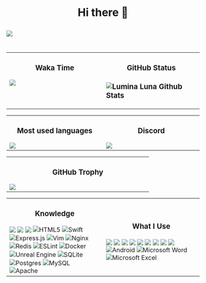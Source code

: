 <h1 align="center"><strong>Hi there</strong> 👋<h2>
  <img align="center" src="https://github.com/luminalunaa/luminalunaa/blob/master/assets/profile.gif">

<br>
<br>
<table>
   <td width="40%" valign="top">
    <h3 align="center"> Waka Time</h3>
    <img src="https://github-readme-stats.vercel.app/api/wakatime?username=luminaluna" />
   </td>
   <td width="40%" valign="top">
    <h3 align="center"> GitHub Status<h3>
    <img alt="Lumina Luna Github Stats" src="https://github-readme-stats.codestackr.vercel.app/api?username=luminalunaa&show_icons=true&hide_border=true&theme=radical" />
   </td>
</table>
<table align="center">
  <td width="40%" valign="top">
    <h3 align="center"> Most used languages</h3>
    <img src="https://github-readme-stats.vercel.app/api/top-langs/?username=luminalunaa&layout=compact&show_icons=true&title_color=fff&icon_color=79ff97&text_color=9f9f9f&bg_color=151515"/>
  </td>
  <td width="40%" valign="top">
    <h3 align="center">Discord</h3>
    <img src="https://discord.c99.nl/widget/theme-3/242969117479403520.png"/>
  </td>
</table>
 <table align="center">
   <td width="40%" valign="top">
     <h3 align="center">GitHub Trophy</h3>
     <img src="https://github-profile-trophy.vercel.app/?username=luminalunaa&theme=monokai&column=7&no-frame=true">
   </td>
 </table>
 <table align="center">
   <td width="40%" valign="middle">
    <h3 align="center">Knowledge</h3>
    <img align="center" src="https://img.shields.io/badge/-JavaScript-F7DF1C?style=for-the-badge&logo=javascript&logoColor=000000">
    <img align="center" src="https://img.shields.io/badge/-MongoDB-4EAA25?style=for-the-badge&logo=mongodb&logoColor=ffffff" />
    <img align="center" src="https://img.shields.io/badge/-TypeScript-0078D6?style=for-the-badge&logo=typescript&logoColor=ffffff" />
    <img align="center" alt="HTML5" src="https://img.shields.io/badge/html5-%23E34F26.svg?&style=for-the-badge&logo=html5&logoColor=white"/>
    <img align="center" alt="Swift" src="https://img.shields.io/badge/swift-%23FA7343.svg?&style=for-the-badge&logo=swift&logoColor=white"/>
    <img align="center" alt="Express.js" src="https://img.shields.io/badge/express.js-%23404d59.svg?&style=for-the-badge"/>
    <img align="center" alt="Vim" src="https://img.shields.io/badge/VIM-%2311AB00.svg?&style=for-the-badge&logo=vim&logoColor=white"/>
    <img align="center" alt="Nginx" src="https://img.shields.io/badge/nginx-%23009639.svg?&style=for-the-badge&logo=nginx&logoColor=white"/>
    <img align="center" alt="Redis" src="https://img.shields.io/badge/redis-%23DD0031.svg?&style=for-the-badge&logo=redis&logoColor=white"/>
    <img align="center" alt="ESLint" src="https://img.shields.io/badge/ESLint-4B3263?style=for-the-badge&logo=eslint&logoColor=white" />
    <img align="center" alt="Docker" src="https://img.shields.io/badge/docker-%230db7ed.svg?&style=for-the-badge&logo=docker&logoColor=white"/>
    <img align="center" alt="Unreal Engine" src="https://img.shields.io/badge/unrealengine-%23313131.svg?&style=for-the-badge&logo=unrealengine&logoColor=white"/>
    <img align="center" alt="SQLite" src ="https://img.shields.io/badge/sqlite-%2307405e.svg?&style=for-the-badge&logo=sqlite&logoColor=white"/>
    <img align="center" alt="Postgres" src ="https://img.shields.io/badge/postgres-%23316192.svg?&style=for-the-badge&logo=postgresql&logoColor=white"/>
    <img align="center" alt="MySQL" src="https://img.shields.io/badge/mysql-%2300f.svg?&style=for-the-badge&logo=mysql&logoColor=white"/>
    <img align="center" alt="Apache" src="https://img.shields.io/badge/apache-%23D42029.svg?&style=for-the-badge&logo=apache&logoColor=white"/>
   </td>
   <td width="40%" valign="middle">
    <h3 align="center">What I Use</h3>
    <img align="center" src="https://img.shields.io/discord/738991925721432165?label=Discord&logo=discord&style=for-the-badge">
    <img align="center" src="https://img.shields.io/badge/-Node.js-3c873a?style=for-the-badge&logo=node.js&logoColor=ffffff">
    <img align="center" src="https://img.shields.io/badge/-Windows-0078D6?style=for-the-badge&logo=windows&logoColor=ffffff" />
    <img align="center" src="https://img.shields.io/badge/-Bash-4EAA25?style=for-the-badge&logo=gnu-bash&logoColor=ffffff" />
    <img align="center" src="https://img.shields.io/badge/-VSCODE-FFFFFF?style=for-the-badge&logo=visual-studio-code&logoColor=0000FF" />
    <img align="center" src="https://img.shields.io/badge/-Ubuntu-FF8C00?style=for-the-badge&logo=ubuntu&logoColor=ffffff" />
    <img align="center" src="https://img.shields.io/badge/-Manjaro-4EAA25?style=for-the-badge&logo=manjaro&logoColor=ffffff" />
    <img align="center" src="https://img.shields.io/badge/-Arch%20Linux-0078D6?style=for-the-badge&logo=arch-linux&logoColor=ffffff" />
    <img align="center" src="https://img.shields.io/badge/-Kali%20Linux-0078D6?style=for-the-badge&logo=kali-linux&logoColor=ffffff" />
    <img align="center" alt="Android" src="https://img.shields.io/badge/Android-3DDC84?style=for-the-badge&logo=android&logoColor=white" />
    <img align="center" alt="Microsoft Word" src="https://img.shields.io/badge/Microsoft_Word-2B579A?style=for-the-badge&logo=microsoft-word&logoColor=white" />
    <img align="center" alt="Microsoft Excel" src="https://img.shields.io/badge/Microsoft_Excel-217346?style=for-the-badge&logo=microsoft-excel&logoColor=white" />
  </td>
 </table>
<table align="center">

</table>

[website]: https://tokisaki.xyz
[twitter]: https://twitter.com/tokisaki
[youtube]: https://youtube.com/codeSTACKr
[instagram]: https://instagram.com/codeSTACKr
[linkedin]: https://linkedin.com/in/codeSTACKr
[webdevplaylist]: https://www.youtube.com/playlist?list=PLkwxH9e_vrAJ0WbEsFA9W3I1W-g_BTsbt
[jsplaylist]: https://www.youtube.com/playlist?list=PLkwxH9e_vrALRJKu7wfXby3MKeflhTu6B
[cssplaylist]: https://www.youtube.com/playlist?list=PLkwxH9e_vrALSdvZuEh6gqQdmDoDIoqz4
[reactplaylist]: https://www.youtube.com/playlist?list=PLkwxH9e_vrAK4TdffpxKY3QGyHCpxFcQ0
